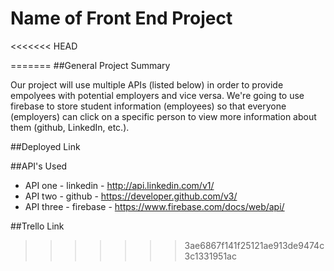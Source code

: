 # Name of Front End Project

<<<<<<< HEAD




=======
##General Project Summary

Our project will use multiple APIs (listed below) in order to provide empolyees with potential employers and vice versa. We're going to use firebase to store student information (employees) so that everyone (employers) can click on a specific person to view more information about them (github, LinkedIn, etc.). 


##Deployed Link

##API's Used
- API one - linkedin - http://api.linkedin.com/v1/
- API two - github - https://developer.github.com/v3/
- API three - firebase - https://www.firebase.com/docs/web/api/

##Trello Link
>>>>>>> 3ae6867f141f25121ae913de9474c3c1331951ac
